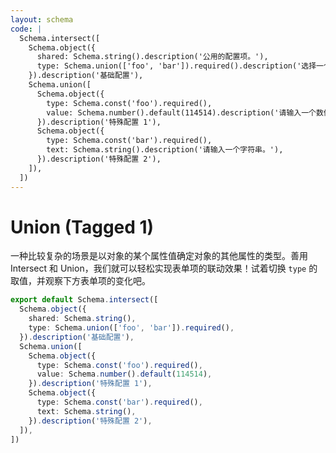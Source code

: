 ```yaml
---
layout: schema
code: |
  Schema.intersect([
    Schema.object({
      shared: Schema.string().description('公用的配置项。'),
      type: Schema.union(['foo', 'bar']).required().description('选择一个类型。'),
    }).description('基础配置'),
    Schema.union([
      Schema.object({
        type: Schema.const('foo').required(),
        value: Schema.number().default(114514).description('请输入一个数值。'),
      }).description('特殊配置 1'),
      Schema.object({
        type: Schema.const('bar').required(),
        text: Schema.string().description('请输入一个字符串。'),
      }).description('特殊配置 2'),
    ]),
  ])
---
```


# Union (Tagged 1)

一种比较复杂的场景是以对象的某个属性值确定对象的其他属性的类型。善用 Intersect 和 Union，我们就可以轻松实现表单项的联动效果！试着切换 `type` 的取值，并观察下方表单项的变化吧。

```ts
export default Schema.intersect([
  Schema.object({
    shared: Schema.string(),
    type: Schema.union(['foo', 'bar']).required(),
  }).description('基础配置'),
  Schema.union([
    Schema.object({
      type: Schema.const('foo').required(),
      value: Schema.number().default(114514),
    }).description('特殊配置 1'),
    Schema.object({
      type: Schema.const('bar').required(),
      text: Schema.string(),
    }).description('特殊配置 2'),
  ]),
])
```

